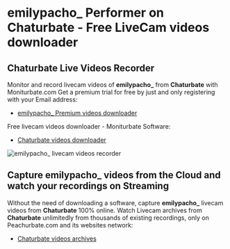 # emilypacho_ Performer on Chaturbate - Free LiveCam videos downloader

## Chaturbate Live Videos Recorder

Monitor and record livecam videos of **emilypacho_** from **Chaturbate** with Moniturbate.com
Get a premium trial for free by just and only registering with your Email address:
* [emilypacho_ Premium videos downloader](https://moniturbate.com/request-demo-licence-key.html)

Free livecam videos downloader - Moniturbate Software:
* [Chaturbate videos downloader](https://moniturbate.com/moniturbate-download-software.html)

![emilypacho_ livecam videos recorder](https://peachurnet.com/templates/moniturbate-software.png)


## Capture emilypacho_ videos from the Cloud and watch your recordings on Streaming

Without the need of downloading a software, capture **emilypacho_** livecam videos from **Chaturbate** 100% online.
Watch Livecam archives from **Chaturbate** unlimitedly from thousands of existing recordings, only on Peachurbate.com and its websites network:
* [Chaturbate videos archives](https://peachurnet.com/)